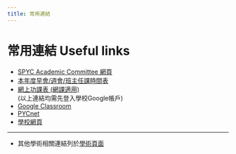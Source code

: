 ```yaml
---
title: 常用連結
---
```


<link rel="stylesheet" href="https://cdnjs.cloudflare.com/ajax/libs/font-awesome/6.0.0/css/all.min.css">

# 常用連結 Useful links

- [SPYC Academic Committee 網頁](https://sites.google.com/school.pyc.edu.hk/spyc-academic/) <i class="fa-solid fa-arrow-up-right-from-square"></i>
- [本年度早會/週會/班主任課時間表](https://docs.google.com/spreadsheets/d/1H6preyLu4dDpWtbuRlWOanbxTfqB_7MUH1wnrM7v2rc/edit?usp=sharing) <i class="fa-solid fa-arrow-up-right-from-square"></i>
- [網上功課表 (網課適用)](https://docs.google.com/spreadsheets/d/e/2PACX-1vSbiq5_pyywdKzhsXqkCTGDyGrsJ17w-RTwOIm-jeQjnnWSNtPXmkyXjqRI5-5Lejn5uON1vrcia3ZC/pubhtml) <i class="fa-solid fa-arrow-up-right-from-square"></i>  
(以上連結均需先登入學校Google帳戶)  
- [Google Classroom](https://classroom.google.com) <i class="fa-solid fa-arrow-up-right-from-square"></i>
- [PYCnet](https://www2.pyc.edu.hk/pycnet/index.php) <i class="fa-solid fa-arrow-up-right-from-square"></i>
- [學校網頁](https://www2.pyc.edu.hk/index.php) <i class="fa-solid fa-arrow-up-right-from-square"></i>
  
---

- 其他學術相關連結列於[學術頁面](../academic)